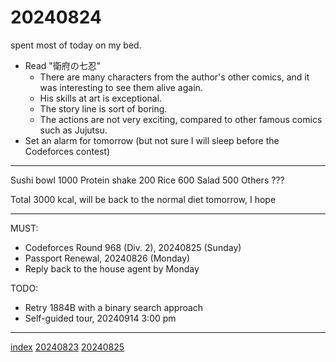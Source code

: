 <head><meta name="viewport" content="width=device-width, initial-scale=1.0, user-scalable=yes" /><meta charset="UTF-8"></head>

# 20240824

spent most of today on my bed.

- Read "衛府の七忍"
	- There are many characters from the author\'s other comics, and it was interesting to see them alive again.
	- His skills at art is exceptional.
	- The story line is sort of boring.
	- The actions are not very exciting, compared to other famous comics such as Jujutsu.
- Set an alarm for tomorrow (but not sure I will sleep before the Codeforces contest)

---

Sushi bowl 1000
Protein shake 200
Rice 600
Salad 500
Others ???

Total 3000 kcal, will be back to the normal diet tomorrow, I hope

---

MUST:

- Codeforces Round 968 (Div. 2), 20240825 (Sunday)
- Passport Renewal, 20240826 (Monday)
- Reply back to the house agent by Monday

TODO:

- Retry 1884B with a binary search approach
- Self-guided tour, 20240914 3:00 pm

---

[index](../../index.html)
[20240823](20240823.html)
[20240825](20240825.html)
